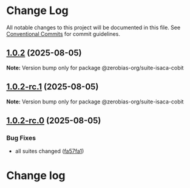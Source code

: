 # Change Log

All notable changes to this project will be documented in this file.
See [Conventional Commits](https://conventionalcommits.org) for commit guidelines.

## [1.0.2](https://github.com/zerobias-org/suite/compare/@zerobias-org/suite-isaca-cobit@1.0.2-rc.1...@zerobias-org/suite-isaca-cobit@1.0.2) (2025-08-05)

**Note:** Version bump only for package @zerobias-org/suite-isaca-cobit





## [1.0.2-rc.1](https://github.com/zerobias-org/suite/compare/@zerobias-org/suite-isaca-cobit@1.0.2-rc.0...@zerobias-org/suite-isaca-cobit@1.0.2-rc.1) (2025-08-05)

**Note:** Version bump only for package @zerobias-org/suite-isaca-cobit





## [1.0.2-rc.0](https://github.com/zerobias-org/suite/compare/@zerobias-org/suite-isaca-cobit@1.0.1...@zerobias-org/suite-isaca-cobit@1.0.2-rc.0) (2025-08-05)


### Bug Fixes

* all suites changed ([fa57fa1](https://github.com/zerobias-org/suite/commit/fa57fa1af7628003297df46b2d7740fe95bd2666))





# Change log
